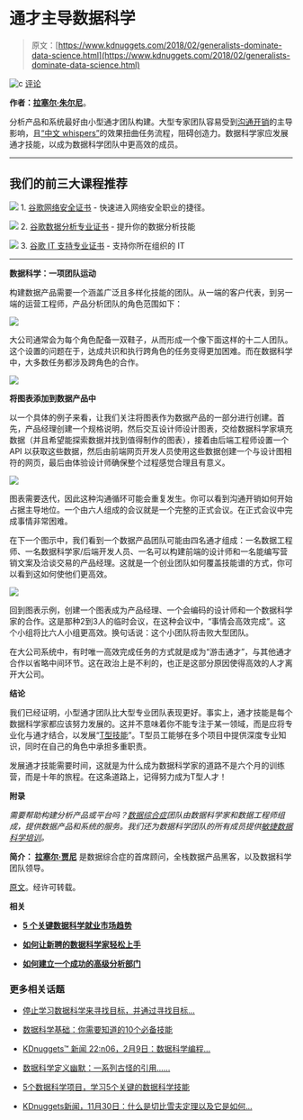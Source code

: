# 通才主导数据科学

> 原文：[https://www.kdnuggets.com/2018/02/generalists-dominate-data-science.html](https://www.kdnuggets.com/2018/02/generalists-dominate-data-science.html)

![c](../Images/3d9c022da2d331bb56691a9617b91b90.png) [评论](#comments)

**作者：[拉塞尔·朱尔尼](https://www.linkedin.com/in/russelljurney/)**。

分析产品和系统最好由小型通才团队构建。大型专家团队容易受到[沟通开销](https://personalmba.com/communication-overhead/)的主导影响，且[“中文 whispers”](https://en.wikipedia.org/wiki/Chinese_whispers)的效果扭曲任务流程，阻碍创造力。数据科学家应发展通才技能，以成为数据科学团队中更高效的成员。

* * *

## 我们的前三大课程推荐

![](../Images/0244c01ba9267c002ef39d4907e0b8fb.png) 1\. [谷歌网络安全证书](https://www.kdnuggets.com/google-cybersecurity) - 快速进入网络安全职业的捷径。

![](../Images/e225c49c3c91745821c8c0368bf04711.png) 2\. [谷歌数据分析专业证书](https://www.kdnuggets.com/google-data-analytics) - 提升你的数据分析技能

![](../Images/0244c01ba9267c002ef39d4907e0b8fb.png) 3\. [谷歌 IT 支持专业证书](https://www.kdnuggets.com/google-itsupport) - 支持你所在组织的 IT

* * *

**数据科学：一项团队运动**

构建数据产品需要一个涵盖广泛且多样化技能的团队。从一端的客户代表，到另一端的运营工程师，产品分析团队的角色范围如下：

![](../Images/814e1394c7d7842c355099d9d41e4a01.png)

大公司通常会为每个角色配备一双鞋子，从而形成一个像下面这样的十二人团队。这个设置的问题在于，达成共识和执行跨角色的任务变得更加困难。而在数据科学中，大多数任务都涉及跨角色的合作。

![](../Images/92afec0b260860fa669a72927a46168e.png)

**将图表添加到数据产品中**

以一个具体的例子来看，让我们关注将图表作为数据产品的一部分进行创建。首先，产品经理创建一个规格说明，然后交互设计师设计图表，交给数据科学家填充数据（并且希望能探索数据并找到值得制作的图表），接着由后端工程师设置一个 API 以获取这些数据，然后由前端网页开发人员使用这些数据创建一个与设计图相符的网页，最后由体验设计师确保整个过程感觉合理且有意义。

![](../Images/2d989d0db65f194bb02e9f167ef0bec1.png)

图表需要迭代，因此这种沟通循环可能会重复发生。你可以看到沟通开销如何开始占据主导地位。一个由六人组成的会议就是一个完整的正式会议。在正式会议中完成事情非常困难。

在下一个图示中，我们看到一个数据产品团队可能由四名通才组成：一名数据工程师、一名数据科学家/后端开发人员、一名可以构建前端的设计师和一名能编写营销文案及洽谈交易的产品经理。这就是一个创业团队如何覆盖技能谱的方式，你可以看到这如何使他们更高效。

![](../Images/deecf7b12d2cec38e864034cbf1694ef.png)

回到图表示例，创建一个图表成为产品经理、一个会编码的设计师和一个数据科学家的合作。这是那种2到3人的临时会议，在这种会议中，“事情会高效完成”。这个小组将比六人小组更高效。换句话说：这个小团队将击败大型团队。

在大公司系统中，有时唯一高效完成任务的方式就是成为“游击通才”，与其他通才合作以省略中间环节。这在政治上是不利的，也正是这部分原因使得高效的人才离开大公司。

**结论**

我们已经证明，小型通才团队比大型专业团队表现更好。事实上，通才技能是每个数据科学家都应该努力发展的。这并不意味着你不能专注于某一领域，而是应将专业化与通才结合，以发展“[T型技能](https://en.wikipedia.org/wiki/T-shaped_skills)”。T型员工能够在多个项目中提供深度专业知识，同时在自己的角色中承担多重职责。

发展通才技能需要时间，这就是为什么成为数据科学家的道路不是六个月的训练营，而是十年的旅程。在这条道路上，记得努力成为T型人才！

**附录**

*需要帮助构建分析产品或平台吗？[数据综合症](http://datasyndrome.com/)团队由数据科学家和数据工程师组成，提供数据产品和系统的服务。我们还为数据科学团队的所有成员提供[敏捷数据科学培训](http://datasyndrome.com/training)。*

**简介： [拉塞尔·贾尼](https://www.linkedin.com/in/russelljurney/)** 是数据综合症的首席顾问，全栈数据产品黑客，以及数据科学团队领导。

[原文](https://blog.datasyndrome.com/generalists-dominate-data-science-f01882f25347)。经许可转载。

**相关**

+   [**5 个关键数据科学就业市场趋势**](https://www.kdnuggets.com/2018/01/5-data-science-job-market-trends.html)

+   [**如何让新聘的数据科学家轻松上手**](https://www.kdnuggets.com/2018/01/datatron-life-easy-newly-hired-data-scientist.html)

+   [**如何建立一个成功的高级分析部门**](https://www.kdnuggets.com/2018/01/build-successful-advanced-analytics-department.html)

### 更多相关话题

+   [停止学习数据科学来寻找目标，并通过寻找目标…](https://www.kdnuggets.com/2021/12/stop-learning-data-science-find-purpose.html)

+   [数据科学基础：你需要知道的10个必备技能](https://www.kdnuggets.com/2020/10/data-science-minimum-10-essential-skills.html)

+   [KDnuggets™ 新闻 22:n06，2月9日：数据科学编程…](https://www.kdnuggets.com/2022/n06.html)

+   [数据科学定义幽默：一系列古怪的引用……](https://www.kdnuggets.com/2022/02/data-science-definition-humor.html)

+   [5个数据科学项目，学习5个关键的数据科学技能](https://www.kdnuggets.com/2022/03/5-data-science-projects-learn-5-critical-data-science-skills.html)

+   [KDnuggets新闻，11月30日：什么是切比雪夫定理以及它是如何…](https://www.kdnuggets.com/2022/n46.html)
